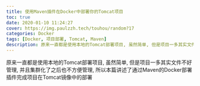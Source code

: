 ```yaml
---
title: 使用Maven插件在Docker中部署你的Tomcat项目
toc: true
date: 2020-01-10 11:24:27
cover: https://img.paulzzh.tech/touhou/random?17
categories: Docker
tags: [Docker, 项目部署, Tomcat, Maven]
description: 原来一直都是使用本地的Tomcat部署项目, 虽然简单, 但是项目一多其实文件不好管理, 并且集群化了之后也不方便管理, 所以本篇讲述了通过Maven的Docker部署插件完成项目在Tomcat镜像中的部署
---
```


原来一直都是使用本地的Tomcat部署项目, 虽然简单, 但是项目一多其实文件不好管理, 并且集群化了之后也不方便管理, 所以本篇讲述了通过Maven的Docker部署插件完成项目在Tomcat镜像中的部署

<br/>

<!--more-->

